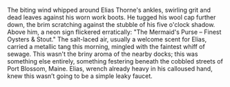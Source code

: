 The biting wind whipped around Elias Thorne's ankles, swirling grit and dead leaves against his worn work boots.  He tugged his wool cap further down, the brim scratching against the stubble of his five o'clock shadow.  Above him, a neon sign flickered erratically: "The Mermaid's Purse – Finest Oysters & Stout." The salt-laced air, usually a welcome scent for Elias, carried a metallic tang this morning, mingled with the faintest whiff of sewage. This wasn't the briny aroma of the nearby docks; this was something else entirely, something festering beneath the cobbled streets of Port Blossom, Maine.  Elias, wrench already heavy in his calloused hand, knew this wasn’t going to be a simple leaky faucet.
